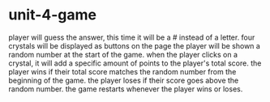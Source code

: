 # unit-4-game
player will guess the answer, this time it will be a # instead of a letter.
four crystals will be displayed as buttons on the page
the player will be shown a random number at the start of the game.
when the player clicks on a crystal, it will add a specific amount of points to the player's total score. 
the player wins if their total score matches the random number from the beginning of the game.
the player loses if their score goes above the random number.
the game restarts whenever the player wins or loses.
